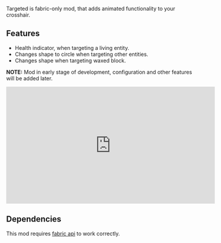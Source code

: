 Targeted is fabric-only mod, that adds animated functionality to your crosshair.

## Features

- Health indicator, when targeting a living entity.
- Changes shape to circle when targeting other entities.
- Changes shape when targeting waxed block.

**NOTE:** Mod in early stage of development, configuration and other features will be added later.
<iframe width="560" height="315" src="https://www.youtube-nocookie.com/embed/aNrYx7jCl3s" title="YouTube video player" frameborder="0" allow="accelerometer; autoplay; clipboard-write; encrypted-media; gyroscope; picture-in-picture; web-share" allowfullscreen></iframe>

## Dependencies

This mod requires [fabric api](https://modrinth.com/mod/fabric-api) to work correctly.

